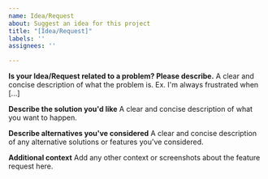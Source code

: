 ```yaml
---
name: Idea/Request
about: Suggest an idea for this project
title: "[Idea/Request]"
labels: ''
assignees: ''

---
```


**Is your Idea/Request related to a problem? Please describe.**
A clear and concise description of what the problem is. Ex. I'm always frustrated when [...]

**Describe the solution you'd like**
A clear and concise description of what you want to happen.

**Describe alternatives you've considered**
A clear and concise description of any alternative solutions or features you've considered.

**Additional context**
Add any other context or screenshots about the feature request here.
